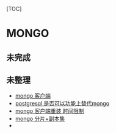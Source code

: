 [TOC]

# MONGO





## 未完成



## 未整理

- ﻿[mongo 客户端](../20180602/Studio_3T_for_Mongodb.md)
- ﻿[postgresql 是否可以功能上替代mongo](../20180602/mongo_postgresql_diff.md)
- ﻿[mongo 客户端重装 时间限制](../20180828/studio_3T_重装.md)
- ﻿[mongo 分片+副本集](../20180919/gz_mongo_cluster_install_er.md)
- ﻿